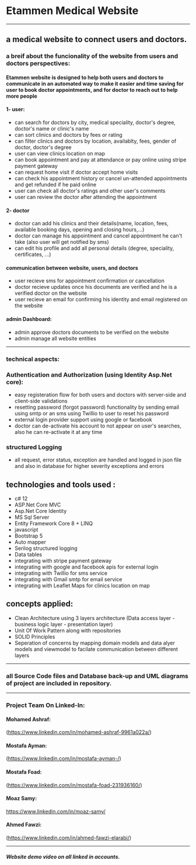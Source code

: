 # Etammen Medical Website 
***
## a medical website to connect users and doctors.

### a breif about the funcionality of the website from users and doctors perspectives:

#### Etammen website is designed to help both users and doctors to communicate in an automated way to make it easier and time saving for user to book doctor appointments, and for doctor to reach out to help more people

#### 1- user:
- can search for doctors by city, medical speciality, doctor's degree, doctor's name or clinic's name
- can sort clinics and doctors by fees or rating
- can filter clinics and doctors by location, availablty, fees, gender of doctor, doctor's degree
- user can view clinics location on map
- can book appointment and pay at attendance or pay online using stripe payment gateway
- can request home visit if doctor accept home visits
- can check his appointment history or cancel un-attended appointments and get refunded if he paid online
- user can check all doctor's ratings and other user's comments
- user can review the doctor after attending the appointment

  
#### 2- doctor
- doctor can add his clinics and their details(name, location, fees, available booking days, opening and closing hours,...)
- doctor can manage his appointment and cancel appointment he can't take (also user will get notified by sms)
- can edit his profile and add all personal details (degree, speciality, certificates, ...)


#### communication between website, users, and doctors
- user recieve sms for appointment confirmation or cancellation
- doctor recieve updates once his documents are verified and he is a verified doctor on the website
- user recieve an email for confirming his identity and email registered on the website

#### admin Dashboard:
- admin approve doctors documents to be verified on the website
- admin manage all website entities


***
### technical aspects:

### Authentication and Authorization (using Identity Asp.Net core):
- easy registeration flow for both users and doctors with server-side and client-side validations
- resetting password (forgot password) functionality by sending email using smtp or an sms using Twillio to user to reset his password
- external login provider support using google or facebook
- doctor can de-activate his account to not appear on user's searches, also he can re-activate it at any time

### structured Logging
- all request, error status, exception are handled and logged in json file and also in database for higher severity exceptions and errors
## technologies and tools used :
- c# 12
- ASP.Net Core MVC
- Asp.Net Core Identity
- MS Sql Server
- Entity Framework Core 8 + LINQ
- javascript
- Bootstrap 5
- Auto mapper
- Serilog structured logging
- Data tables
- integrating with stripe payment gateway
- integrating with google and facebook apis for external login
- integrating with Twillio for sms service 
- integrating with Gmail smtp for email service 
- integrating with Leaflet Maps for clinics location on map 


## concepts applied:
- Clean Architecture using 3 layers architecture (Data access layer - business logic layer - presentation layer)
- Unit Of Work Pattern along with repositories
- SOLID Principles    
- Seperation of concerns by mapping domain models and data alyer models and viewmodel to facilate communication between different layers


***
### all Source Code files and Database back-up and UML diagrams of project are included in repository.
***

### Project Team On Linked-In: 

#### Mohamed Ashraf:
  (https://www.linkedin.com/in/mohamed-ashraf-9961a022a/)

#### Mostafa Ayman:
  (https://www.linkedin.com/in/mostafa-ayman-/)

#### Mostafa Foad: 
  (https://www.linkedin.com/in/mostafa-foad-231936160/)

#### Moaz Samy:
  https://www.linkedin.com/in/moaz-samy/

#### Ahmed Fawzi: 
  (https://www.linkedin.com/in/ahmed-fawzi-elarabi/)

***
##### Website demo video on all linked in accounts.

 
